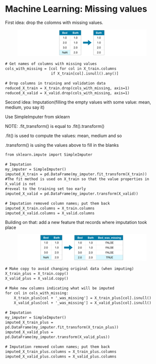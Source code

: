 # Machine Learning: Missing values

First idea: drop the colomns with missing values.

<figure><img src=".gitbook/assets/image (2).png" alt=""><figcaption></figcaption></figure>

```
# Get names of columns with missing values
cols_with_missing = [col for col in X_train.columns
                     if X_train[col].isnull().any()]

# Drop columns in training and validation data
reduced_X_train = X_train.drop(cols_with_missing, axis=1)
reduced_X_valid = X_valid.drop(cols_with_missing, axis=1)
```

Second idea: Imputation(filling the empty values with some value: mean, medium, you say it)&#x20;

Use SimpleImputer from sklearn

NOTE: .fit\_transform() is equal to .fit().transform()

.fit() is used to compute the values: mean, medium and so

.transform() is using the values above to fill in the blanks

```
from sklearn.impute import SimpleImputer

# Imputation
my_imputer = SimpleImputer()
imputed_X_train = pd.DataFrame(my_imputer.fit_transform(X_train))
#The fit method is used on X_train so that the value properties in X_valid is not 
#reveal to the training set too early
imputed_X_valid = pd.DataFrame(my_imputer.transform(X_valid))

# Imputation removed column names; put them back
imputed_X_train.columns = X_train.columns
imputed_X_valid.columns = X_valid.columns
```

Building on that: add a new feature that records where imputation took place

<figure><img src=".gitbook/assets/image (1).png" alt=""><figcaption></figcaption></figure>

```
# Make copy to avoid changing original data (when imputing)
X_train_plus = X_train.copy()
X_valid_plus = X_valid.copy()

# Make new columns indicating what will be imputed
for col in cols_with_missing:
    X_train_plus[col + '_was_missing'] = X_train_plus[col].isnull()
    X_valid_plus[col + '_was_missing'] = X_valid_plus[col].isnull()

# Imputation
my_imputer = SimpleImputer()
imputed_X_train_plus = pd.DataFrame(my_imputer.fit_transform(X_train_plus))
imputed_X_valid_plus = pd.DataFrame(my_imputer.transform(X_valid_plus))

# Imputation removed column names; put them back
imputed_X_train_plus.columns = X_train_plus.columns
imputed_X_valid_plus.columns = X_valid_plus.columns
```
